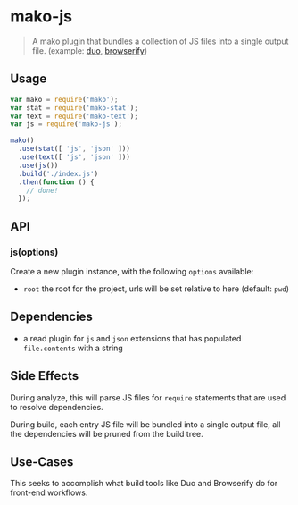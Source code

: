 # mako-js

> A mako plugin that bundles a collection of JS files into a single output file.
(example: [duo](http://duojs.org/), [browserify](http://browserify.org/))

## Usage

```js
var mako = require('mako');
var stat = require('mako-stat');
var text = require('mako-text');
var js = require('mako-js');

mako()
  .use(stat([ 'js', 'json' ]))
  .use(text([ 'js', 'json' ]))
  .use(js())
  .build('./index.js')
  .then(function () {
    // done!
  });
```

## API

### js(options)

Create a new plugin instance, with the following `options` available:

 - `root` the root for the project, urls will be set relative to here (default: `pwd`)

## Dependencies

 - a read plugin for `js` and `json` extensions that has populated `file.contents` with a string

## Side Effects

During analyze, this will parse JS files for `require` statements that are used to resolve dependencies.

During build, each entry JS file will be bundled into a single output file, all the dependencies will be pruned from the build tree.

## Use-Cases

This seeks to accomplish what build tools like Duo and Browserify do for front-end workflows.
